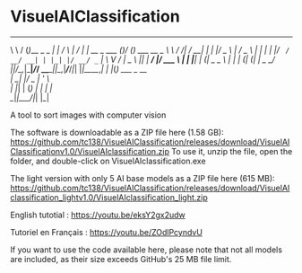 # VisuelAIClassification
__     ___                _    _    ___ ____ _               _  __ _           
\ \   / (_)___ _   _  ___| |  / \  |_ _/ ___| | __ _ ___ ___(_)/ _(_) ___ __ _ 
 \ \ / /| / __| | | |/ _ \ | / _ \  | | |   | |/ _` / __/ __| | |_| |/ __/ _` |
  \ V / | \__ \ |_| |  __/ |/ ___ \ | | |___| | (_| \__ \__ \ |  _| | (_| (_| |
 _ \_/  |_|___/\__,_|\___|_/_/   \_\___\____|_|\__,_|___/___/_|_| |_|\___\__,_|
| |_(_) ___  _ __                                                              
| __| |/ _ \| '_ \                                                             
| |_| | (_) | | | |                                                            
 \__|_|\___/|_| |_|           


A tool to sort images with computer vision

The software is downloadable as a ZIP file here (1.58 GB):
https://github.com/tc138/VisuelAIClassification/releases/download/VisuelAIClassificationv1.0/VisuelAIclassification.zip
To use it, unzip the file, open the folder, and double-click on VisuelAIclassification.exe

The light version with only 5 AI base models as a ZIP file here (615 MB):
https://github.com/tc138/VisuelAIClassification/releases/download/VisuelAIclassification_lightv1.0/VisuelAIclassification_light.zip

English tutotial : https://youtu.be/eksY2gx2udw

Tutoriel en Français : https://youtu.be/ZOdlPcyndvU

If you want to use the code available here, please note that not all models are included, as their size exceeds GitHub's 25 MB file limit.
